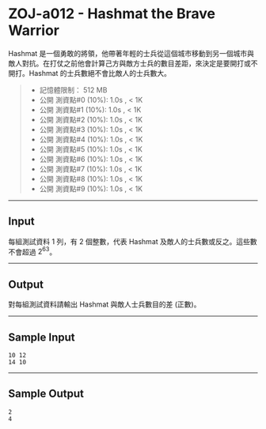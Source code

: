 # ZOJ-a012 - Hashmat the Brave Warrior

Hashmat 是一個勇敢的將領，他帶著年輕的士兵從這個城市移動到另一個城市與敵人對抗。在打仗之前他會計算己方與敵方士兵的數目差距，來決定是要開打或不開打。Hashmat 的士兵數絕不會比敵人的士兵數大。

> * 記憶體限制： 512 MB
> * 公開 測資點#0 (10%): 1.0s , < 1K
> * 公開 測資點#1 (10%): 1.0s , < 1K
> * 公開 測資點#2 (10%): 1.0s , < 1K
> * 公開 測資點#3 (10%): 1.0s , < 1K
> * 公開 測資點#4 (10%): 1.0s , < 1K
> * 公開 測資點#5 (10%): 1.0s , < 1K
> * 公開 測資點#6 (10%): 1.0s , < 1K
> * 公開 測資點#7 (10%): 1.0s , < 1K
> * 公開 測資點#8 (10%): 1.0s , < 1K
> * 公開 測資點#9 (10%): 1.0s , < 1K

---
## Input

每組測試資料 $1$ 列，有 $2$ 個整數，代表 Hashmat 及敵人的士兵數或反之。這些數不會超過 $2^{63}$。

---
## Output

對每組測試資料請輸出 Hashmat 與敵人士兵數目的差 (正數)。

---
## Sample Input

```
10 12
14 10
```

---
## Sample Output

```
2
4
```